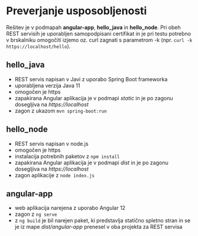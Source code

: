 # Preverjanje usposobljenosti
Rešitev je v podmapah **angular-app**, **hello_java** in **hello_node**. 
Pri obeh REST servisih je uporabljen samopodpisani certifikat in je pri testu potrebno v brskalniku omogočiti izjemo oz. curl zagnati s parametrom -k (npr. `curl -k https://localhost/hello`).

## hello_java
 - REST servis napisan v Javi z uporabo Spring Boot frameworka
 - uporabljena verzija Java 11
 - omogočen je https
 - zapakirana Angular aplikacija je v podmapi *static* in je po zagonu dosegljiva na *https://localhost*
 - zagon z ukazom `mvn spring-boot:run`

## hello_node
 - REST servis napisan v node.js
 - omogočen je https
 - instalacija potrebnih paketov z `npm install`
 - zapakirana Angular aplikacija je v podmapi *dist* in je po zagonu dosegljiva na *https://localhost*
 - zagon aplikacije z `node index.js`

## angular-app
- web aplikacija narejena z uporabo Angular 12
- zagon z `ng serve`
- z `ng build` je bil narejen paket, ki predstavlja statično spletno stran in se je iz mape *dist/angular-app* prenesel v oba projekta za REST servisa
